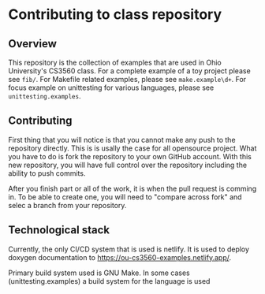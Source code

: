 # Contributing to class repository

## Overview

This repository is the collection of examples that are used in Ohio University's CS3560 class. For a complete example of a toy project please see `fib/`.
For Makefile related examples, please see `make.example\d+`. For focus example on unittesting for various languages, please see `unittesting.examples`.

## Contributing

First thing that you will notice is that you cannot make any push to the repository directly. This is is usally the case for all opensource project.
What you have to do is fork the repository to your own GitHub account. With this new repository, you will have full control over the
repository including the ability to push commits.

After you finish part or all of the work, it is when the pull request is comming in. To be able to create one, you will need to "compare across fork"
and selec a branch from your repository.

## Technological stack

Currently, the only CI/CD system that is used is netlify. It is used to deploy doxygen documentation to https://ou-cs3560-examples.netlify.app/.

Primary build system used is GNU Make. In some cases (unittesting.examples)
a build system for the language is used
